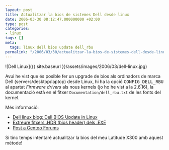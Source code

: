 ```yaml
---
layout: post
title: Actualitzar la bios de sistemes Dell desde linux
date: 2006-03-30 08:12:47.000000000 +02:00
type: post
categories:
- linux
tags: []
meta:
  tags: linux dell bios update dell_rbu
permalink: "/2006/03/30/actualitzar-la-bios-de-sistemes-dell-desde-linux/"
---
```

![Dell Linux]({{ site.baseurl }}/assets/images/2006/03/dell-linux.jpg)

Avui he vist que és posible fer un upgrade de bios als ordinadors de marca Dell (servers/desktop/laptop) desde Linux, hi ha la opció <tt>CONFIG_DELL_RBU</tt> al apartat _Firmware drivers_ als nous kernels (jo ho he vist a la 2.6.16), la documentació està en el fitxer `Documentation/dell_rbu.txt` de les fonts del kernel.

Més informació:

- [Dell linux blog: Dell BIOS Update in Linux](http://linux.dell.com/blog/2005/10/11/)
- [Extreure fitxers .HDR (bios header) dels .EXE](http://linux.dell.com/libsmbios/main/bios_hdr.html)
- [Post a Gentoo Forums](http://forums.gentoo.org/viewtopic-t-444247.html)

Si tinc temps intentaré actualitzar la bios del meu Latitude X300 amb aquest mètode!

